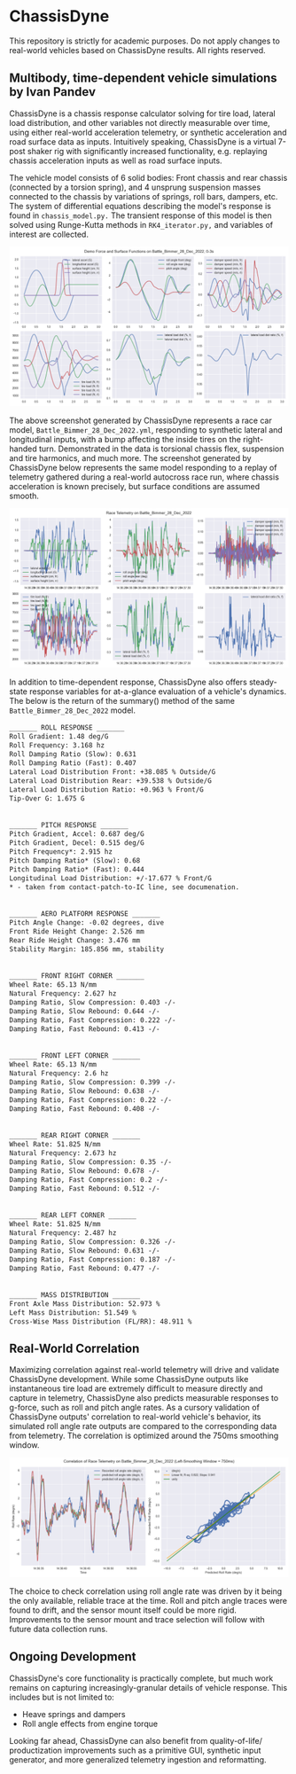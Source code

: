 # ChassisDyne
This repository is strictly for academic purposes. Do not apply changes to real-world vehicles based on ChassisDyne results. All rights reserved.

## Multibody, time-dependent vehicle simulations by Ivan Pandev
ChassisDyne is a chassis response calculator solving for tire load, lateral load distribution, and other variables not directly measurable over time, using either real-world acceleration telemetry, or synthetic acceleration and road surface data as inputs. Intuitively speaking, ChassisDyne is a virtual 7-post shaker rig with significantly increased functionality, e.g. replaying chassis acceleration inputs as well as road surface inputs.

The vehicle model consists of 6 solid bodies: Front chassis and rear chassis (connected by a torsion spring), and 4 unsprung suspension masses connected to the chassis by variations of springs, roll bars, dampers, etc. The system of differential equations describing the model's response is found in `chassis_model.py.` The transient response of this model is then solved using Runge-Kutta methods in `RK4_iterator.py,` and variables of interest are collected.

![alt text](https://github.com/IvanPandevEngineering/ChassisDyne_Alpha/blob/main/images/demo1.png)

The above screenshot generated by ChassisDyne represents a race car model, `Battle_Bimmer_28_Dec_2022.yml`, responding to synthetic lateral and longitudinal inputs, with a bump affecting the inside tires on the right-handed turn. Demonstrated in the data is torsional chassis flex, suspension and tire harmonics, and much more. The screenshot generated by ChassisDyne below represents the same model responding to a replay of telemetry gathered during a real-world autocross race run, where chassis acceleration is known precisely, but surface conditions are assumed smooth.

![alt text](https://github.com/IvanPandevEngineering/ChassisDyne_Alpha/blob/main/images/demo2.png)

In addition to time-dependent response, ChassisDyne also offers steady-state response variables for at-a-glance evaluation of a vehicle's dynamics. The below is the return of the summary() method of the same `Battle_Bimmer_28_Dec_2022` model.
```
_______ ROLL RESPONSE _______
Roll Gradient: 1.48 deg/G
Roll Frequency: 3.168 hz
Roll Damping Ratio (Slow): 0.631
Roll Damping Ratio (Fast): 0.407
Lateral Load Distribution Front: +38.085 % Outside/G
Lateral Load Distribution Rear: +39.538 % Outside/G
Lateral Load Distribution Ratio: +0.963 % Front/G
Tip-Over G: 1.675 G


_______ PITCH RESPONSE _______
Pitch Gradient, Accel: 0.687 deg/G
Pitch Gradient, Decel: 0.515 deg/G
Pitch Frequency*: 2.915 hz
Pitch Damping Ratio* (Slow): 0.68
Pitch Damping Ratio* (Fast): 0.444
Longitudinal Load Distribution: +/-17.677 % Front/G
* - taken from contact-patch-to-IC line, see documenation.


_______ AERO PLATFORM RESPONSE _______
Pitch Angle Change: -0.02 degrees, dive
Front Ride Height Change: 2.526 mm
Rear Ride Height Change: 3.476 mm
Stability Margin: 185.856 mm, stability


_______ FRONT RIGHT CORNER _______
Wheel Rate: 65.13 N/mm
Natural Frequency: 2.627 hz
Damping Ratio, Slow Compression: 0.403 -/-
Damping Ratio, Slow Rebound: 0.644 -/-
Damping Ratio, Fast Compression: 0.222 -/-
Damping Ratio, Fast Rebound: 0.413 -/-


_______ FRONT LEFT CORNER _______
Wheel Rate: 65.13 N/mm
Natural Frequency: 2.6 hz
Damping Ratio, Slow Compression: 0.399 -/-
Damping Ratio, Slow Rebound: 0.638 -/-
Damping Ratio, Fast Compression: 0.22 -/-
Damping Ratio, Fast Rebound: 0.408 -/-


_______ REAR RIGHT CORNER _______
Wheel Rate: 51.825 N/mm
Natural Frequency: 2.673 hz
Damping Ratio, Slow Compression: 0.35 -/-
Damping Ratio, Slow Rebound: 0.678 -/-
Damping Ratio, Fast Compression: 0.2 -/-
Damping Ratio, Fast Rebound: 0.512 -/-


_______ REAR LEFT CORNER _______
Wheel Rate: 51.825 N/mm
Natural Frequency: 2.487 hz
Damping Ratio, Slow Compression: 0.326 -/-
Damping Ratio, Slow Rebound: 0.631 -/-
Damping Ratio, Fast Compression: 0.187 -/-
Damping Ratio, Fast Rebound: 0.477 -/-


_______ MASS DISTRIBUTION _______
Front Axle Mass Distribution: 52.973 %
Left Mass Distribution: 51.549 %
Cross-Wise Mass Distribution (FL/RR): 48.911 %
```

## Real-World Correlation
Maximizing correlation against real-world telemetry will drive and validate ChassisDyne development. While some ChassisDyne outputs like instantaneous tire load are extremely difficult to measure directly and capture in telemetry, ChassisDyne also predicts measurable responses to g-force, such as roll and pitch angle rates. As a cursory validation of ChassisDyne outputs' correlation to real-world vehicle's behavior, its simulated roll angle rate outputs are compared to the corresponding data from telemetry. The correlation is optimized around the 750ms smoothing window.

![alt text](https://github.com/IvanPandevEngineering/ChassisDyne_Alpha/blob/main/images/corr3.png)

The choice to check correlation using roll angle rate was driven by it being the only available, reliable trace at the time. Roll and pitch angle traces were found to drift, and the sensor mount itself could be more rigid. Improvements to the sensor mount and trace selection will follow with future data collection runs.

## Ongoing Development
ChassisDyne's core functionality is practically complete, but much work remains on capturing increasingly-granular details of vehicle response. This includes but is not limited to:
- Heave springs and dampers
- Roll angle effects from engine torque

Looking far ahead, ChassisDyne can also benefit from quality-of-life/ productization improvements such as a primitive GUI, synthetic input generator, and more generalized telemetry ingestion and reformatting.
